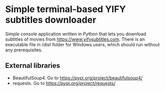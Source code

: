 # Simple terminal-based YIFY subtitles downloader
Simple console application written in Python that lets you download subtitles of movies from https://www.yifysubtitles.com. There is an executable file in /dist folder for Windows users, which should run without any prerequisites.

## External libraries
- BeautifulSoup4. Go to https://pypi.org/project/beautifulsoup4/
- requests. Go to https://pypi.org/project/requests/


